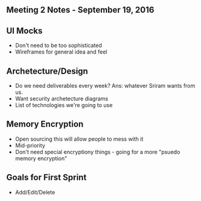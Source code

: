 ## Meeting 2 Notes - September 19, 2016

## UI Mocks
* Don't need to be too sophisticated 
* Wireframes for general idea and feel

## Archetecture/Design
* Do we need deliverables every week? Ans: whatever Sriram wants from us.
* Want security archetecture diagrams
* List of technologies we're going to use

## Memory Encryption
* Open sourcing this will allow people to mess with it
* Mid-priority
* Don't need special encryptiony things - going for a more "psuedo memory encryption"

## Goals for First Sprint
* Add/Edit/Delete
